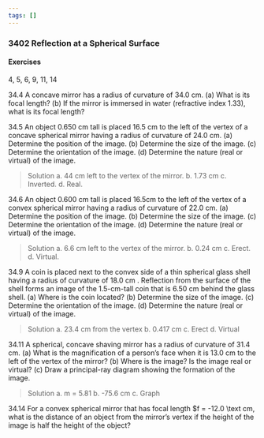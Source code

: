 ```yaml
---
tags: []
---
```


### 3402 Reflection at a Spherical Surface

#### Exercises
4, 5, 6, 9, 11, 14

34.4 A concave mirror has a radius of curvature of 34.0 cm.
(a) What is its focal length?
(b) If the mirror is immersed in water (refractive index 1.33), what is its focal length?

34.5 An object 0.650 cm tall is placed 16.5 cm to the left of the vertex of a concave spherical mirror having a radius of curvature of 24.0 cm.
(a) Determine the position of the image.
(b) Determine the size of the image.
(c) Determine the orientation of the image.
(d) Determine the nature (real or virtual) of the image.
>Solution
a. 44 cm left to the vertex of the mirror.
b. 1.73 cm
c. Inverted.
d. Real.

34.6 An object 0.600 cm tall is placed 16.5cm to the left of the vertex of a convex spherical mirror having a radius of curvature of 22.0 cm.
(a) Determine the position of the image.
(b) Determine the size of the image.
(c) Determine the orientation of the image.
(d) Determine the nature (real or virtual) of the image.
>Solution
a. 6.6 cm left to the vertex of the mirror.
b. 0.24 cm
c. Erect.
d. Virtual.

34.9 A coin is placed next to the convex side of a thin spherical glass shell having a radius of curvature of 18.0 cm . Reflection from the surface of the shell forms an image of the 1.5-cm-tall coin that is 6.50 cm behind the glass shell.
(a) Where is the coin located?
(b) Determine the size of the image.
(c) Determine the orientation of the image.
(d) Determine the nature (real or virtual) of the image.
>Solution
a. 23.4 cm from the vertex
b. 0.417 cm
c. Erect
d. Virtual

34.11 A spherical, concave shaving mirror has a radius of curvature of 31.4 cm.
(a) What is the magnification of a person’s face when it is 13.0 cm to the left of the vertex of the mirror?
(b) Where is the image? Is the image real or virtual?
(c) Draw a principal-ray diagram showing the formation of the image.
>Solution
a. m = 5.81
b. -75.6 cm
c. Graph

34.14 For a convex spherical mirror that has focal length $f = -12.0 \text cm, what is the distance of an object from the mirror’s vertex if the height of the image is half the height of the object?
